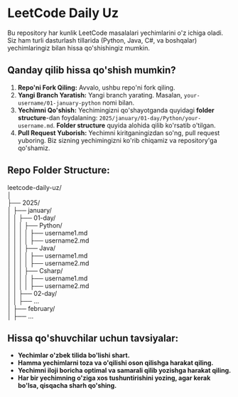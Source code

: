 # LeetCode Daily Uz  

Bu repository har kunlik LeetCode masalalari yechimlarini o'z ichiga oladi. Siz ham turli dasturlash tillarida (Python, Java, C#, va boshqalar) yechimlaringiz bilan hissa qo'shishingiz mumkin.

## Qanday qilib hissa qo'shish mumkin?

1. **Repo'ni Fork Qiling:** Avvalo, ushbu repo'ni fork qiling.
2. **Yangi Branch Yaratish:** Yangi branch yarating. Masalan, `your-username/01-january-python` nomi bilan.
3. **Yechimni Qo'shish:** Yechimingizni qo'shayotganda quyidagi **folder structure**-dan foydalaning: `2025/january/01-day/Python/your-username.md`. **Folder structure** quyida alohida qilib ko'rsatib o'tilgan. 
4. **Pull Request Yuborish:** Yechimni kiritganingizdan so'ng, pull request yuboring. Biz sizning yechimingizni ko'rib chiqamiz va repository'ga qo'shamiz.

## Repo Folder Structure:

leetcode-daily-uz/  
│  
├── 2025/  
│   ├── january/  
│   │   ├── 01-day/  
│   │   │   ├── Python/  
│   │   │   │   ├── username1.md   
│   │   │   │   ├── username2.md   
│   │   │   ├── Java/  
│   │   │   │   ├── username1.md   
│   │   │   │   ├── username2.md    
│   │   │   ├── Csharp/   
│   │   │   │   ├── username1.md   
│   │   │   │   ├── username2.md    
│   │   ├── 02-day/  
│   │       ├── ...  
│   ├── february/   
│       ├── ...  

## Hissa qo'shuvchilar uchun tavsiyalar:
- **Yechimlar o'zbek tilida bo'lishi shart.**
- **Hamma yechimlarni toza va o'qilishi oson qilishga harakat qiling.**
- **Yechimni iloji boricha optimal va samarali qilib yozishga harakat qiling.**
- **Har bir yechimning o'ziga xos tushuntirishini yozing, agar kerak bo'lsa, qisqacha sharh qo'shing.**


